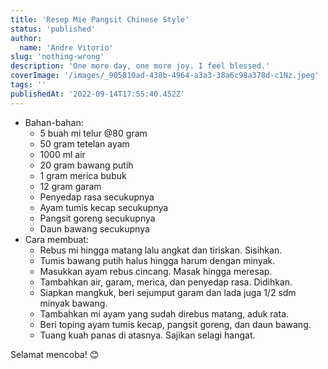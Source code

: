 ```yaml
---
title: 'Resep Mie Pangsit Chinese Style'
status: 'published'
author:
  name: 'Andre Vitorio'
slug: 'nothing-wrong'
description: 'One more day, one more joy. I feel blessed.'
coverImage: '/images/_905810ad-438b-4964-a3a3-38a6c98a378d-c1Nz.jpeg'
tags: ''
publishedAt: '2022-09-14T17:55:40.452Z'
---
```


- Bahan-bahan:
  - 5 buah mi telur @80 gram
  - 50 gram tetelan ayam
  - 1000 ml air
  - 20 gram bawang putih
  - 1 gram merica bubuk
  - 12 gram garam
  - Penyedap rasa secukupnya
  - Ayam tumis kecap secukupnya
  - Pangsit goreng secukupnya
  - Daun bawang secukupnya
- Cara membuat:
  - Rebus mi hingga matang lalu angkat dan tiriskan. Sisihkan.
  - Tumis bawang putih halus hingga harum dengan minyak.
  - Masukkan ayam rebus cincang. Masak hingga meresap.
  - Tambahkan air, garam, merica, dan penyedap rasa. Didihkan.
  - Siapkan mangkuk, beri sejumput garam dan lada juga 1/2 sdm minyak bawang.
  - Tambahkan mi ayam yang sudah direbus matang, aduk rata.
  - Beri toping ayam tumis kecap, pangsit goreng, dan daun bawang.
  - Tuang kuah panas di atasnya. Sajikan selagi hangat.

Selamat mencoba! 😊